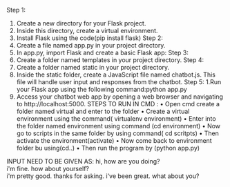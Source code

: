 Step 1: 
1. Create a new directory for your Flask project.
 2. Inside this directory, create a virtual environment.	
3. Install Flask using the code(pip install flask)
Step 2:
1. Create a file named app.py in your project directory.
2. In app.py, import Flask and create a basic Flask app:
Step 3:
1. Create a folder named templates in your project directory.
Step 4: 
1. Create a folder named static in your project directory.
2. Inside the static folder, create a JavaScript file named chatbot.js. This file will  handle user input and responses from the chatbot.
Step 5: 
1.Run your Flask app using the following command:python app.py
2. Access your chatbot web app by opening a web browser and navigating to http://localhost:5000.
STEPS TO RUN IN CMD :
•	Open cmd create a folder named virtual and enter to the folder
•	Create a virtual environment using the command( virtualenv environment)
•	Enter into the folder named environment using command (cd environment)
•	Now go to scripts in the same folder by using command( cd scritpts)
•	Then activate the environment(activate)
•	Now come back to environment folder bu using(cd..)
•	Then run the program by (python app.py)

INPUT NEED TO BE GIVEN AS:
hi, how are you doing?	
i'm fine. how about yourself?	
i'm pretty good. thanks for asking.
i've been great. what about you?
